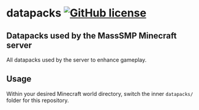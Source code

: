 # datapacks [![GitHub license](https://img.shields.io/badge/licence-MIT-blue.svg)](https://github.com/MassSMP/datapacks/blob/master/LICENCE.md)

## Datapacks used by the MassSMP Minecraft server

All datapacks used by the server to enhance gameplay.

## Usage

Within your desired Minecraft world directory, switch the inner `datapacks/` folder for this repository.
